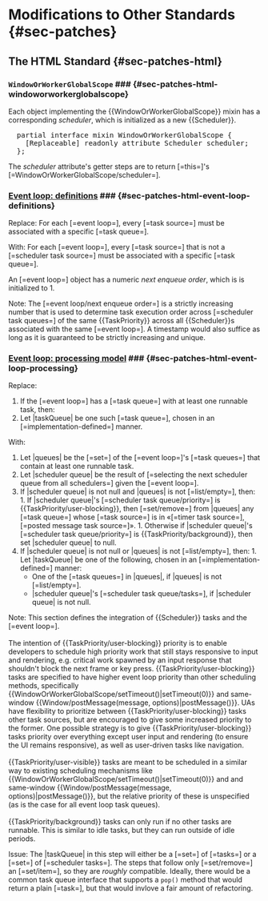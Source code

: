 Modifications to Other Standards {#sec-patches}
=====================

The HTML Standard {#sec-patches-html}
---------------------

### `WindowOrWorkerGlobalScope` ### {#sec-patches-html-windoworworkerglobalscope}

Each object implementing the {{WindowOrWorkerGlobalScope}} mixin has a
corresponding <dfn for="WindowOrWorkerGlobalScope">scheduler</dfn>, which
is initialized as a new {{Scheduler}}.

<pre class='idl'>
  partial interface mixin WindowOrWorkerGlobalScope {
    [Replaceable] readonly attribute Scheduler scheduler;
  };
</pre>

The <dfn attribute for="WindowOrWorkerGlobalScope">scheduler</dfn> attribute's
getter steps are to return [=this=]'s [=WindowOrWorkerGlobalScope/scheduler=].


### <a href="https://html.spec.whatwg.org/multipage/webappapis.html#definitions-3">Event loop: definitions</a> ### {#sec-patches-html-event-loop-definitions}

Replace: For each [=event loop=], every [=task source=] must be associated with
a specific [=task queue=].

With: For each [=event loop=], every [=task source=] that is not a
[=scheduler task source=] must be associated with a specific [=task queue=].

An [=event loop=] object has a numeric <dfn for="event loop">next enqueue order</dfn>, which is
is initialized to 1.

Note: The [=event loop/next enqueue order=] is a strictly increasing number that is used to
determine task execution order across [=scheduler task queues=] of the same {{TaskPriority}} across
all {{Scheduler}}s associated with the same [=event loop=]. A timestamp would also suffice as long
as it is guaranteed to be strictly increasing and unique.

### <a href="https://html.spec.whatwg.org/multipage/webappapis.html#event-loop-processing-model">Event loop: processing model</a> ### {#sec-patches-html-event-loop-processing}

Replace:
 1. If the [=event loop=] has a [=task queue=] with at least one <a for="task">runnable</a>
    <a for="/">task</a>, then:
   1. Let |taskQueue| be one such [=task queue=], chosen in an [=implementation-defined=] manner.

With:
  1. Let |queues| be the [=set=] of the [=event loop=]'s [=task queues=] that contain at least one
     <a for="task">runnable</a> <a for="/">task</a>.
  1. Let |scheduler queue| be the result of [=selecting the next scheduler queue from all schedulers=]
     given the [=event loop=].
  1. If |scheduler queue| is not null and |queues| is not [=list/empty=], then:
    1. If |scheduler queue|'s [=scheduler task queue/priority=] is {{TaskPriority/user-blocking}},
       then [=set/remove=] from |queues| any [=task queue=] whose [=task source=] is in
       «[=timer task source=], [=posted message task source=]».
    1. Otherwise if |scheduler queue|'s [=scheduler task queue/priority=] is
       {{TaskPriority/background}}, then set |scheduler queue| to null.
  1. If |scheduler queue| is not null or |queues| is not [=list/empty=], then:
    1. Let |taskQueue| be one of the following, chosen in an [=implementation-defined=] manner:
      * One of the [=task queues=] in |queues|, if |queues| is not [=list/empty=].
      * |scheduler queue|'s [=scheduler task queue/tasks=], if |scheduler queue| is not null.


Note: This section defines the integration of {{Scheduler}} tasks and the [=event loop=].
<br/><br/>
The intention of {{TaskPriority/user-blocking}} priority is to enable developers to schedule high
priority work that still stays responsive to input and rendering, e.g. critical work spawned by an
input response that shouldn't block the next frame or key press. {{TaskPriority/user-blocking}}
tasks are specified to have higher event loop priority than other scheduling methods, specifically
{{WindowOrWorkerGlobalScope/setTimeout()|setTimeout(0)}} and same-window
{{Window/postMessage(message, options)|postMessage()}}. UAs have flexibility to prioritize between
{{TaskPriority/user-blocking}} tasks other task sources, but are encouraged to give some increased
priority to the former. One possible strategy is to give {{TaskPriority/user-blocking}}
tasks priority over everything except user input and rendering (to ensure the UI remains
responsive), as well as user-driven tasks like navigation.
<br/><br/>
{{TaskPriority/user-visible}} tasks are meant to be scheduled in a similar way to existing
scheduling mechanisms like  {{WindowOrWorkerGlobalScope/setTimeout()|setTimeout(0)}} and
and same-window {{Window/postMessage(message, options)|postMessage()}}, but the relative priority
of these is unspecified (as is the case for all event loop task queues).
<br/><br/>
{{TaskPriority/background}} tasks can only run if no other tasks are <a for="task">runnable</a>.
This is similar to idle tasks, but they can run outside of idle periods.

Issue: The |taskQueue| in this step will either be a [=set=] of [=tasks=] or a
[=set=] of [=scheduler tasks=]. The steps that follow only [=set/remove=] an
[=set/item=], so they are *roughly* compatible. Ideally, there would be a
common task queue interface that supports a `pop()` method that would return a
plain [=task=], but that would invlove a fair amount of refactoring.
